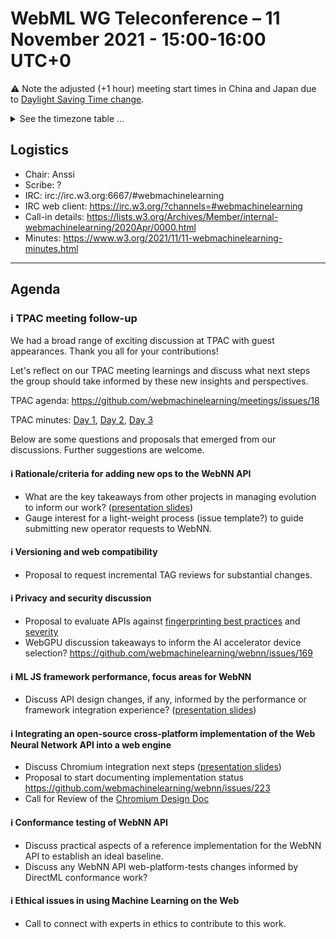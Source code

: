 # WebML WG Teleconference – 11 November 2021 - 15:00-16:00 UTC+0

:warning: Note the adjusted (+1 hour) meeting start times in China and Japan due to [Daylight Saving Time change](https://www.timeanddate.com/time/dst/events.html).

<details><summary>See the timezone table ...</summary>
<table>
<tr><td> San Francisco (U.S.A. - California) <td> Thu, 11 November 2021 <td> 07:00 <td> UTC-8 hours
<tr><td> Boston (U.S.A. - Massachusetts) <td> Thu, 11 November 2021 <td> 10:00 <td> UTC-5 hours
<tr><td> London (United Kingdom - England) <td> Thu, 11 November 2021 <td> 15:00 <td> UTC+0 hours
<tr><td> Berlin (Germany) <td> Thu, 11 November 2021 <td> 16:00 <td> UTC+1 hours
<tr><td> Helsinki (Finland) <td> Thu, 11 November 2021 <td> 17:00 <td> UTC+2 hours
<tr><td> Shanghai (China) <td> Thu, 11 November 2021 <td> 23:00 <td> UTC+8 hours
<tr><td> Tokyo (Japan) <td> Fri, 12 November 2021 <td> 00:00 <td> UTC+9 hours
<tr><td> Corresponding UTC (GMT) <td> Thu, 11 November 2021 <td colspan=2> 15:00 UTC
</table>

Other locations: https://www.timeanddate.com/worldclock/fixedtime.html?iso=20211111T15
  </details>
  
## Logistics

* Chair: Anssi
* Scribe: ?
* IRC: irc://irc.w3.org:6667/#webmachinelearning
* IRC web client: https://irc.w3.org/?channels=#webmachinelearning
* Call-in details: https://lists.w3.org/Archives/Member/internal-webmachinelearning/2020Apr/0000.html
* Minutes: https://www.w3.org/2021/11/11-webmachinelearning-minutes.html
  
---

## Agenda

### ℹ️ TPAC meeting follow-up

We had a broad range of exciting discussion at TPAC with guest appearances. Thank you all for your contributions!

Let's reflect on our TPAC meeting learnings and discuss what next steps the group should take informed by these new insights and perspectives.

TPAC agenda: https://github.com/webmachinelearning/meetings/issues/18

TPAC minutes: [Day 1](https://www.w3.org/2021/10/26-webmachinelearning-minutes.html), [Day 2](https://www.w3.org/2021/10/27-webmachinelearning-minutes.html), [Day 3](https://www.w3.org/2021/10/28-webmachinelearning-minutes.html)

Below are some questions and proposals that emerged from our discussions. Further suggestions are welcome.

#### ℹ️ Rationale/criteria for adding new ops to the WebNN API
   - What are the key takeaways from other projects in managing evolution to inform our work? ([presentation slides](https://lists.w3.org/Archives/Public/www-archive/2021Nov/att-0000/W3C_Adding_new_Operators.pdf))
   - Gauge interest for a light-weight process (issue template?) to guide submitting new operator requests to WebNN.

#### ℹ️ Versioning and web compatibility
   - Proposal to request incremental TAG reviews for substantial changes.

#### ℹ️ Privacy and security discussion
   - Proposal to evaluate APIs against [fingerprinting best practices](https://www.w3.org/TR/fingerprinting-guidance/#bp-summary) and [severity](https://www.w3.org/TR/fingerprinting-guidance/#identifying-fingerprinting-surface-and-evaluating-severity)
   - WebGPU discussion takeaways to inform the AI accelerator device selection? https://github.com/webmachinelearning/webnn/issues/169

#### ℹ️ ML JS framework performance, focus areas for WebNN
   - Discuss API design changes, if any, informed by the performance or framework integration experience? ([presentation slides](https://lists.w3.org/Archives/Public/www-archive/2021Oct/att-0014/WebNN_ML_JS_Framework_Performance.pdf))

#### ℹ️ Integrating an open-source cross-platform implementation of the Web Neural Network API into a web engine
   - Discuss Chromium integration next steps ([presentation slides](https://lists.w3.org/Archives/Public/www-archive/2021Oct/att-0015/Integrate_WebNN-native_into_Chromium_TPAC.pdf))
   - Proposal to start documenting implementation status https://github.com/webmachinelearning/webnn/issues/223
   - Call for Review of the [Chromium Design Doc](https://docs.google.com/document/d/1KDVuz38fx3SpLVdE8FzCCqASjFfOBXcJWj124jP7ZZ4/)

#### ℹ️ Conformance testing of WebNN API
   - Discuss practical aspects of a reference implementation for the WebNN API to establish an ideal baseline.
   - Discuss any WebNN API web-platform-tests changes informed by DirectML conformance work?

#### ℹ️ Ethical issues in using Machine Learning on the Web
   - Call to connect with experts in ethics to contribute to this work.

